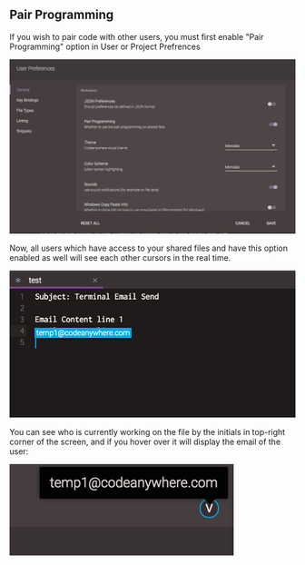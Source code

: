 ## Pair Programming

If you wish to pair code with other users, you must first enable "Pair Programming" option in User or Project Prefrences

![](/images/pairprogramm.png)

Now, all users which have access to your shared files and have this option enabled as well will see each other cursors in the real time.

![](/images/share-editing.png)

You can see who is currently working on the file by the initials in top-right corner of the screen, and if you hover over it will display the email of the user:

![](/images/share-toprightcorner.png)
